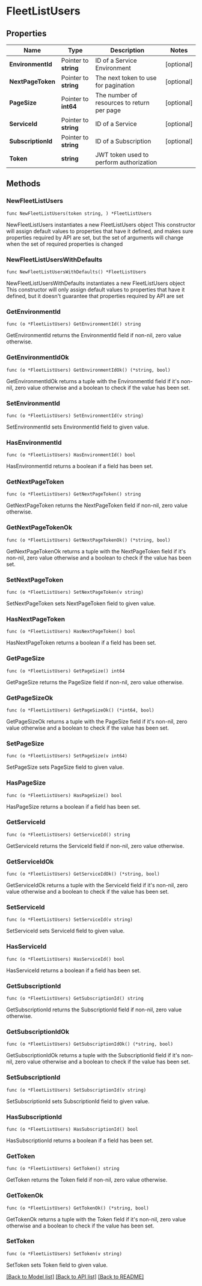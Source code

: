 # FleetListUsers

## Properties

Name | Type | Description | Notes
------------ | ------------- | ------------- | -------------
**EnvironmentId** | Pointer to **string** | ID of a Service Environment | [optional] 
**NextPageToken** | Pointer to **string** | The next token to use for pagination | [optional] 
**PageSize** | Pointer to **int64** | The number of resources to return per page | [optional] 
**ServiceId** | Pointer to **string** | ID of a Service | [optional] 
**SubscriptionId** | Pointer to **string** | ID of a Subscription | [optional] 
**Token** | **string** | JWT token used to perform authorization | 

## Methods

### NewFleetListUsers

`func NewFleetListUsers(token string, ) *FleetListUsers`

NewFleetListUsers instantiates a new FleetListUsers object
This constructor will assign default values to properties that have it defined,
and makes sure properties required by API are set, but the set of arguments
will change when the set of required properties is changed

### NewFleetListUsersWithDefaults

`func NewFleetListUsersWithDefaults() *FleetListUsers`

NewFleetListUsersWithDefaults instantiates a new FleetListUsers object
This constructor will only assign default values to properties that have it defined,
but it doesn't guarantee that properties required by API are set

### GetEnvironmentId

`func (o *FleetListUsers) GetEnvironmentId() string`

GetEnvironmentId returns the EnvironmentId field if non-nil, zero value otherwise.

### GetEnvironmentIdOk

`func (o *FleetListUsers) GetEnvironmentIdOk() (*string, bool)`

GetEnvironmentIdOk returns a tuple with the EnvironmentId field if it's non-nil, zero value otherwise
and a boolean to check if the value has been set.

### SetEnvironmentId

`func (o *FleetListUsers) SetEnvironmentId(v string)`

SetEnvironmentId sets EnvironmentId field to given value.

### HasEnvironmentId

`func (o *FleetListUsers) HasEnvironmentId() bool`

HasEnvironmentId returns a boolean if a field has been set.

### GetNextPageToken

`func (o *FleetListUsers) GetNextPageToken() string`

GetNextPageToken returns the NextPageToken field if non-nil, zero value otherwise.

### GetNextPageTokenOk

`func (o *FleetListUsers) GetNextPageTokenOk() (*string, bool)`

GetNextPageTokenOk returns a tuple with the NextPageToken field if it's non-nil, zero value otherwise
and a boolean to check if the value has been set.

### SetNextPageToken

`func (o *FleetListUsers) SetNextPageToken(v string)`

SetNextPageToken sets NextPageToken field to given value.

### HasNextPageToken

`func (o *FleetListUsers) HasNextPageToken() bool`

HasNextPageToken returns a boolean if a field has been set.

### GetPageSize

`func (o *FleetListUsers) GetPageSize() int64`

GetPageSize returns the PageSize field if non-nil, zero value otherwise.

### GetPageSizeOk

`func (o *FleetListUsers) GetPageSizeOk() (*int64, bool)`

GetPageSizeOk returns a tuple with the PageSize field if it's non-nil, zero value otherwise
and a boolean to check if the value has been set.

### SetPageSize

`func (o *FleetListUsers) SetPageSize(v int64)`

SetPageSize sets PageSize field to given value.

### HasPageSize

`func (o *FleetListUsers) HasPageSize() bool`

HasPageSize returns a boolean if a field has been set.

### GetServiceId

`func (o *FleetListUsers) GetServiceId() string`

GetServiceId returns the ServiceId field if non-nil, zero value otherwise.

### GetServiceIdOk

`func (o *FleetListUsers) GetServiceIdOk() (*string, bool)`

GetServiceIdOk returns a tuple with the ServiceId field if it's non-nil, zero value otherwise
and a boolean to check if the value has been set.

### SetServiceId

`func (o *FleetListUsers) SetServiceId(v string)`

SetServiceId sets ServiceId field to given value.

### HasServiceId

`func (o *FleetListUsers) HasServiceId() bool`

HasServiceId returns a boolean if a field has been set.

### GetSubscriptionId

`func (o *FleetListUsers) GetSubscriptionId() string`

GetSubscriptionId returns the SubscriptionId field if non-nil, zero value otherwise.

### GetSubscriptionIdOk

`func (o *FleetListUsers) GetSubscriptionIdOk() (*string, bool)`

GetSubscriptionIdOk returns a tuple with the SubscriptionId field if it's non-nil, zero value otherwise
and a boolean to check if the value has been set.

### SetSubscriptionId

`func (o *FleetListUsers) SetSubscriptionId(v string)`

SetSubscriptionId sets SubscriptionId field to given value.

### HasSubscriptionId

`func (o *FleetListUsers) HasSubscriptionId() bool`

HasSubscriptionId returns a boolean if a field has been set.

### GetToken

`func (o *FleetListUsers) GetToken() string`

GetToken returns the Token field if non-nil, zero value otherwise.

### GetTokenOk

`func (o *FleetListUsers) GetTokenOk() (*string, bool)`

GetTokenOk returns a tuple with the Token field if it's non-nil, zero value otherwise
and a boolean to check if the value has been set.

### SetToken

`func (o *FleetListUsers) SetToken(v string)`

SetToken sets Token field to given value.



[[Back to Model list]](../README.md#documentation-for-models) [[Back to API list]](../README.md#documentation-for-api-endpoints) [[Back to README]](../README.md)


